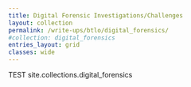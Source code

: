 ```yaml
---
title: Digital Forensic Investigations/Challenges
layout: collection
permalink: /write-ups/btlo/digital_forensics/
#collection: digital_forensics
entries_layout: grid
classes: wide
---
```

TEST
site.collections.digital_forensics

